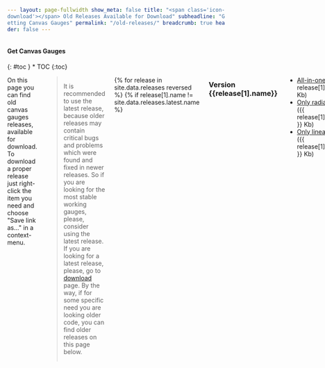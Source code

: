 ```yaml
---
layout: page-fullwidth
show_meta: false
title: "<span class='icon-download'></span> Old Releases Available for Download"
subheadline: "Getting Canvas Gauges"
permalink: "/old-releases/"
breadcrumb: true
header: false
---
```

<style>
code {
    white-space: normal !important;
    word-break: break-all !important;
}
</style>

<div class="row">
<div class="medium-4 medium-push-8 columns" markdown="1">
<div class="panel radius toc" markdown="1">
<h4>Get Canvas Gauges</h4>
{: #toc }
*  TOC
{:toc}
</div>
</div><!-- /.medium-4.columns -->

<div class="medium-8 medium-pull-4 columns" markdown="1" style="min-height:600px">

On this page you can find old canvas gauges releases, available for download. To download a proper release just right-click the item you need and choose "Save link as..." in a context-menu.

> It is recommended to use the latest release, because older releases may contain critical bugs and problems which were found and fixed in newer releases. So if you are looking for the most stable working gauges, please, consider using the latest release. If you are looking for a latest release, please, go to [download]({{site.url}}/download/) page. By the way, if for some specific need you are looking older code, you can find older releases on this page below.

{% for release in site.data.releases reversed %}
{% if release[1].name != site.data.releases.latest.name %}

### Version {{release[1].name}}

 * [All-in-one]({{site.url}}/download/{{release[1].name}}/all/gauge.min.js) ({{ release[1].all.kb }} Kb)
 * [Only radial gauge]({{site.url}}/download/{{release[1].name}}/radial/gauge.min.js) ({{ release[1].radial.kb }} Kb)
 * [Only linear gauge]({{site.url}}/download/{{release[1].name}}/linear/gauge.min.js) ({{ release[1].linear.kb }} Kb)

{% endif %}
{% endfor %}

### Releases 1.x.x

Very old releases are not available for download, by the way old code can be accesses in git repository. The latest version 1 branch is [v1.0.5](https://github.com/Mikhus/canvas-gauges/tree/v1.0.5).

{% if site.data.releases.length > 6 %}
If you are looking for a latest release, please, go to [download]({{site.url}}/download/) page.
{% endif %}

</div><!-- /.medium-8.columns -->
</div><!-- /.row -->
